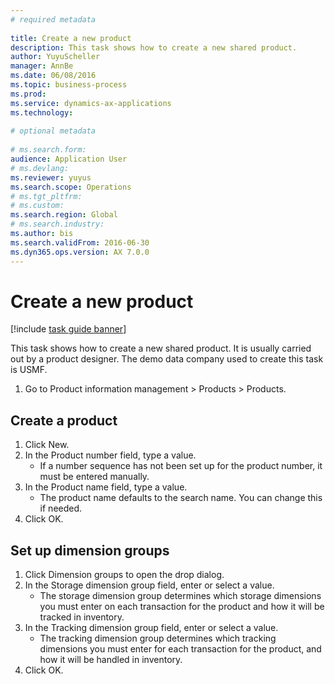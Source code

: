 ```yaml
--- 
# required metadata 
 
title: Create a new product
description: This task shows how to create a new shared product. 
author: YuyuScheller
manager: AnnBe 
ms.date: 06/08/2016
ms.topic: business-process 
ms.prod:  
ms.service: dynamics-ax-applications 
ms.technology:  
 
# optional metadata 
 
# ms.search.form:   
audience: Application User 
# ms.devlang:  
ms.reviewer: yuyus
ms.search.scope: Operations 
# ms.tgt_pltfrm:  
# ms.custom:  
ms.search.region: Global
# ms.search.industry: 
ms.author: bis
ms.search.validFrom: 2016-06-30 
ms.dyn365.ops.version: AX 7.0.0 
---
```

# Create a new product

[!include [task guide banner](../../includes/task-guide-banner.md)]

This task shows how to create a new shared product. It is usually carried out by a product designer. The demo data company used to create this task is USMF.

1. Go to Product information management > Products > Products.

## Create a product
1. Click New.
2. In the Product number field, type a value.
    * If a number sequence has not been set up for the product number, it must be entered manually.  
3. In the Product name field, type a value.
    * The product name defaults to the search name. You can change this if needed.  
4. Click OK.

## Set up dimension groups
1. Click Dimension groups to open the drop dialog.
2. In the Storage dimension group field, enter or select a value.
    * The storage dimension group determines which storage dimensions you must enter on each transaction for the product and how it will be tracked in inventory.  
3. In the Tracking dimension group field, enter or select a value.
    * The tracking dimension group determines which tracking dimensions you must enter for each transaction for the product, and how it will be handled in inventory.  
4. Click OK.

